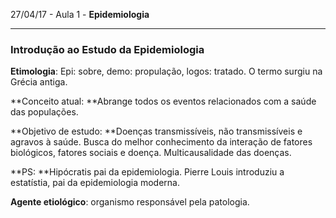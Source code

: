27/04/17 - Aula 1 - **Epidemiologia**

---

### Introdução ao Estudo da Epidemiologia

**Etimologia**: Epi: sobre, demo: propulação, logos: tratado. O termo surgiu na Grécia antiga.

**Conceito atual: **Abrange todos os eventos relacionados com a saúde das populações.

**Objetivo de estudo: **Doenças transmissíveis, não transmissíveis e agravos à saúde. Busca do melhor conhecimento da interação de fatores biológicos, fatores sociais  e doença. Multicausalidade das doenças.

**PS: **Hipócratis pai da epidemiologia. Pierre Louis introduziu a estatístia, pai da epidemiologia moderna.

**Agente etiológico**: organismo responsável pela patologia.



